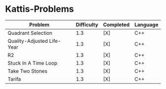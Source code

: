 # Kattis-Problems

| Problem | Difficulty | Completed | Language |
| ----------- | ----------- | ----------- | ----------- |
| Quadrant Selection | 1.3 | [X] | C++ |
| Quality-Adjusted Life-Year | 1.3 | [X] | C++ |
| R2 | 1.3 | [X] | C++ |
| Stuck In A Time Loop | 1.3 | [X] | C++ |
| Take Two Stones | 1.3 | [X] | C++ |
| Tarifa | 1.3 | [X] | C++ |

